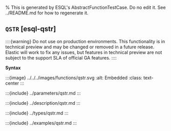 % This is generated by ESQL's AbstractFunctionTestCase. Do no edit it. See ../README.md for how to regenerate it.

## `QSTR` [esql-qstr]
::::{warning}
Do not use on production environments. This functionality is in technical preview and
may be changed or removed in a future release. Elastic will work to fix any issues, but features in technical preview
are not subject to the support SLA of official GA features.
::::

**Syntax**

:::{image} ../../../images/functions/qstr.svg
:alt: Embedded
:class: text-center
:::


:::{include} ../parameters/qstr.md
:::

:::{include} ../description/qstr.md
:::

:::{include} ../types/qstr.md
:::

:::{include} ../examples/qstr.md
:::
